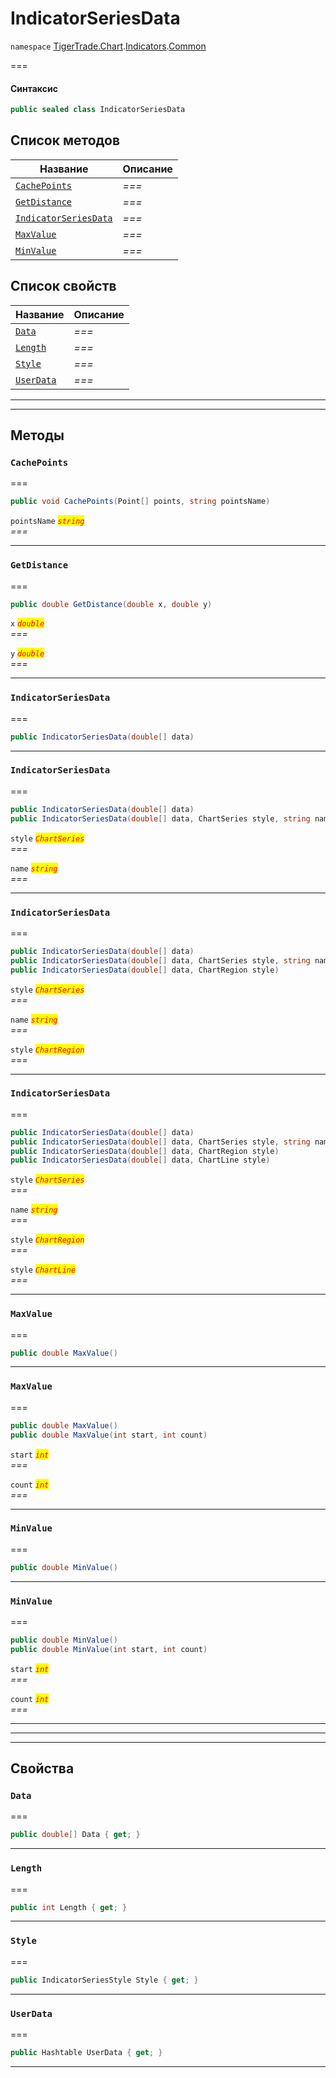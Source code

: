 # IndicatorSeriesData

`namespace` [TigerTrade.Chart](../../../../).[Indicators](../).[Common](./)

\===

#### Синтаксис

```csharp
public sealed class IndicatorSeriesData
```

## Список методов

| Название                                                                      | Описание |
| ----------------------------------------------------------------------------- | -------- |
| [`CachePoints`](indicatorseriesdata.cs.md#method-cachepoints)                 | _===_    |
| [`GetDistance`](indicatorseriesdata.cs.md#method-getdistance)                 | _===_    |
| [`IndicatorSeriesData`](indicatorseriesdata.cs.md#method-indicatorseriesdata) | _===_    |
| [`MaxValue`](indicatorseriesdata.cs.md#method-maxvalue)                       | _===_    |
| [`MinValue`](indicatorseriesdata.cs.md#method-minvalue)                       | _===_    |

## Список свойств

| Название                                                  | Описание |
| --------------------------------------------------------- | -------- |
| [`Data`](indicatorseriesdata.cs.md#property-data)         | _===_    |
| [`Length`](indicatorseriesdata.cs.md#property-length)     | _===_    |
| [`Style`](indicatorseriesdata.cs.md#property-style)       | _===_    |
| [`UserData`](indicatorseriesdata.cs.md#property-userdata) | _===_    |

***

***

## Методы

### `CachePoints` <a href="#method-cachepoints" id="method-cachepoints"></a>

\===

```csharp
public void CachePoints(Point[] points, string pointsName)
```

`pointsName` _<mark style="color:red;">`string`</mark>_\
_===_

***

### `GetDistance` <a href="#method-getdistance" id="method-getdistance"></a>

\===

```csharp
public double GetDistance(double x, double y)
```

`x` _<mark style="color:red;">`double`</mark>_\
_===_

`y` _<mark style="color:red;">`double`</mark>_\
_===_

***

### `IndicatorSeriesData` <a href="#method-indicatorseriesdata" id="method-indicatorseriesdata"></a>

\===

```csharp
public IndicatorSeriesData(double[] data)
```

***

### `IndicatorSeriesData` <a href="#method-indicatorseriesdata" id="method-indicatorseriesdata"></a>

\===

```csharp
public IndicatorSeriesData(double[] data)
public IndicatorSeriesData(double[] data, ChartSeries style, string name = "")
```

`style` _<mark style="color:red;">`ChartSeries`</mark>_\
_===_

`name` _<mark style="color:red;">`string`</mark>_\
_===_

***

### `IndicatorSeriesData` <a href="#method-indicatorseriesdata" id="method-indicatorseriesdata"></a>

\===

```csharp
public IndicatorSeriesData(double[] data)
public IndicatorSeriesData(double[] data, ChartSeries style, string name = "")
public IndicatorSeriesData(double[] data, ChartRegion style)
```

`style` _<mark style="color:red;">`ChartSeries`</mark>_\
_===_

`name` _<mark style="color:red;">`string`</mark>_\
_===_

`style` _<mark style="color:red;">`ChartRegion`</mark>_\
_===_

***

### `IndicatorSeriesData` <a href="#method-indicatorseriesdata" id="method-indicatorseriesdata"></a>

\===

```csharp
public IndicatorSeriesData(double[] data)
public IndicatorSeriesData(double[] data, ChartSeries style, string name = "")
public IndicatorSeriesData(double[] data, ChartRegion style)
public IndicatorSeriesData(double[] data, ChartLine style)
```

`style` _<mark style="color:red;">`ChartSeries`</mark>_\
_===_

`name` _<mark style="color:red;">`string`</mark>_\
_===_

`style` _<mark style="color:red;">`ChartRegion`</mark>_\
_===_

`style` _<mark style="color:red;">`ChartLine`</mark>_\
_===_

***

### `MaxValue` <a href="#method-maxvalue" id="method-maxvalue"></a>

\===

```csharp
public double MaxValue()
```

***

### `MaxValue` <a href="#method-maxvalue" id="method-maxvalue"></a>

\===

```csharp
public double MaxValue()
public double MaxValue(int start, int count)
```

`start` _<mark style="color:red;">`int`</mark>_\
_===_

`count` _<mark style="color:red;">`int`</mark>_\
_===_

***

### `MinValue` <a href="#method-minvalue" id="method-minvalue"></a>

\===

```csharp
public double MinValue()
```

***

### `MinValue` <a href="#method-minvalue" id="method-minvalue"></a>

\===

```csharp
public double MinValue()
public double MinValue(int start, int count)
```

`start` _<mark style="color:red;">`int`</mark>_\
_===_

`count` _<mark style="color:red;">`int`</mark>_\
_===_

***

***

***

## Свойства

### `Data` <a href="#property-data" id="property-data"></a>

\===

```csharp
public double[] Data { get; }
```

***

### `Length` <a href="#property-length" id="property-length"></a>

\===

```csharp
public int Length { get; }
```

***

### `Style` <a href="#property-style" id="property-style"></a>

\===

```csharp
public IndicatorSeriesStyle Style { get; }
```

***

### `UserData` <a href="#property-userdata" id="property-userdata"></a>

\===

```csharp
public Hashtable UserData { get; }
```

***
